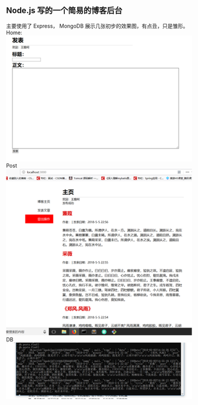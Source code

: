 ## Node.js 写的一个简易的博客后台
主要使用了 Express， MongoDB
展示几张初步的效果图，有点丑，只是雏形。
Home:
![](/image/pub.png)
Post
![](/image/home.png)
DB
![](/image/db.png)





<!-- ftp1.linuxidc.com

密码：www.linuxidc.com -->